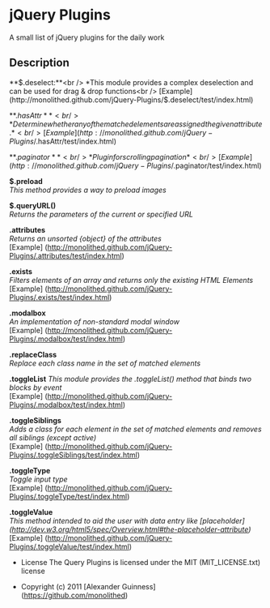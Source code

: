 # jQuery Plugins

A small list of jQuery plugins for the daily work

## Description

**$.deselect:**<br />
*This module provides a complex deselection and can be used for drag & drop functions<br />
[Example] (http://monolithed.github.com/jQuery-Plugins/$.deselect/test/index.html)<br />

**$.hasAttr**<br />
*Determine whether any of the matched elements are assigned the given attribute.*<br />
[Example] (http://monolithed.github.com/jQuery-Plugins/$.hasAttr/test/index.html)<br />

**$.paginator**<br />
*Plugin for scrolling pagination*<br />
[Example] (http://monolithed.github.com/jQuery-Plugins/$.paginator/test/index.html)<br />

**$.preload**<br />
*This method provides a way to preload images*<br />

**$.queryURL()**<br />
*Returns the parameters of the current or specified URL*<br />

**.attributes**<br />
*Returns an unsorted {object} of the attributes*<br />
[Example] (http://monolithed.github.com/jQuery-Plugins/.attributes/test/index.html)<br />

**.exists**<br />
*Filters elements of an array and returns only the existing HTML Elements*<br />
[Example] (http://monolithed.github.com/jQuery-Plugins/.exists/test/index.html)<br />

**.modalbox**<br />
*An implementation of non-standard modal window*<br />
[Example] (http://monolithed.github.com/jQuery-Plugins/.modalbox/test/index.html)<br />

**.replaceClass**<br />
*Replace each class name in the set of matched elements*<br />

**.toggleList**
*This module provides the .toggleList() method that binds two blocks by event*<br />
[Example] (http://monolithed.github.com/jQuery-Plugins/.modalbox/test/index.html)<br />

**.toggleSiblings**<br />
*Adds a class for each element in the set of matched elements and removes all siblings (except active)*<br />
[Example] (http://monolithed.github.com/jQuery-Plugins/.toggleSiblings/test/index.html)<br />

**.toggleType**<br />
*Toggle input type*<br />
[Example] (http://monolithed.github.com/jQuery-Plugins/.toggleType/test/index.html)<br />

**.toggleValue**<br />
*This method intended to aid the user with data entry like [placeholder] (http://dev.w3.org/html5/spec/Overview.html#the-placeholder-attribute)*<br />
[Example] (http://monolithed.github.com/jQuery-Plugins/.toggleValue/test/index.html)<br />

* License
    The Query Plugins is licensed under the MIT (MIT_LICENSE.txt) license

* Copyright (c) 2011 [Alexander Guinness] (https://github.com/monolithed)
